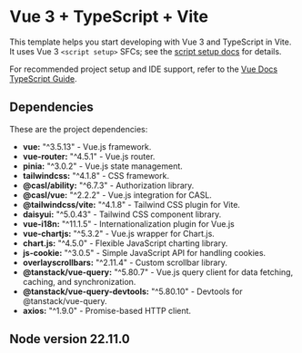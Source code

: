 # Vue 3 + TypeScript + Vite

This template helps you start developing with Vue 3 and TypeScript in Vite. It uses Vue 3 `<script setup>` SFCs; see the [script setup docs](https://v3.vuejs.org/api/sfc-script-setup.html#sfc-script-setup) for details.

For recommended project setup and IDE support, refer to the [Vue Docs TypeScript Guide][def].

## Dependencies

These are the project dependencies:

* **vue:** "^3.5.13" - Vue.js framework.
* **vue-router:** "^4.5.1" - Vue.js router.
* **pinia:** "^3.0.2" - Vue.js state management.
* **tailwindcss:** "^4.1.8" - CSS framework.
* **@casl/ability:** "^6.7.3" - Authorization library.
* **@casl/vue:** "^2.2.2" - Vue.js integration for CASL.
* **@tailwindcss/vite:** "^4.1.8" - Tailwind CSS plugin for Vite.
* **daisyui:** "^5.0.43" - Tailwind CSS component library.
* **vue-i18n:** "^11.1.5" - Internationalization plugin for Vue.js
* **vue-chartjs:** "^5.3.2" - Vue.js wrapper for Chart.js.
* **chart.js:** "^4.5.0" - Flexible JavaScript charting library.
* **js-cookie:** "^3.0.5" - Simple JavaScript API for handling cookies.
* **overlayscrollbars:** "^2.11.4" - Custom scrollbar library.
* **@tanstack/vue-query:** "^5.80.7" - Vue.js query client for data fetching, caching, and synchronization.
* **@tanstack/vue-query-devtools:** "^5.80.10" - Devtools for @tanstack/vue-query.
* **axios:** "^1.9.0" - Promise-based HTTP client.

## Node version 22.11.0

[def]: https://vuejs.org/guide/typescript/overview.html#project-setup


